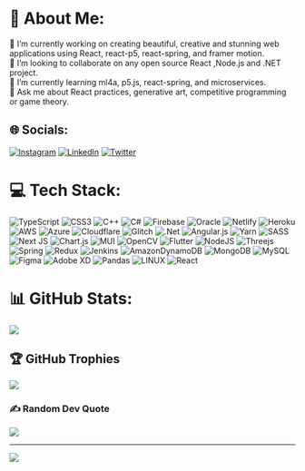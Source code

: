# 💫 About Me:
🔭 I’m currently working on creating beautiful, creative and stunning web applications using React, react-p5, react-spring, and framer motion.<br>👯 I’m looking to collaborate on any open source React ,Node.js and .NET project.<br>🌱 I’m currently learning ml4a, p5.js, react-spring, and microservices.<br>💬 Ask me about React practices, generative art, competitive programming or game theory. 


## 🌐 Socials:
[![Instagram](https://img.shields.io/badge/Instagram-%23E4405F.svg?logo=Instagram&logoColor=white)](https://instagram.com/deep_chauhannn) [![LinkedIn](https://img.shields.io/badge/LinkedIn-%230077B5.svg?logo=linkedin&logoColor=white)](https://linkedin.com/in/https://www.linkedin.com/in/deep-chauhan-13a9481a0/) [![Twitter](https://img.shields.io/badge/Twitter-%231DA1F2.svg?logo=Twitter&logoColor=white)](https://twitter.com/deepchauhannn) 

# 💻 Tech Stack:
![TypeScript](https://img.shields.io/badge/typescript-%23007ACC.svg?style=flat-square&logo=typescript&logoColor=white) ![CSS3](https://img.shields.io/badge/css3-%231572B6.svg?style=flat-square&logo=css3&logoColor=white) ![C++](https://img.shields.io/badge/c++-%2300599C.svg?style=flat-square&logo=c%2B%2B&logoColor=white) ![C#](https://img.shields.io/badge/c%23-%23239120.svg?style=flat-square&logo=c-sharp&logoColor=white) ![Firebase](https://img.shields.io/badge/firebase-%23039BE5.svg?style=flat-square&logo=firebase) ![Oracle](https://img.shields.io/badge/Oracle-F80000?style=flat-square&logo=oracle&logoColor=white) ![Netlify](https://img.shields.io/badge/netlify-%23000000.svg?style=flat-square&logo=netlify&logoColor=#00C7B7) ![Heroku](https://img.shields.io/badge/heroku-%23430098.svg?style=flat-square&logo=heroku&logoColor=white) ![AWS](https://img.shields.io/badge/AWS-%23FF9900.svg?style=flat-square&logo=amazon-aws&logoColor=white) ![Azure](https://img.shields.io/badge/azure-%230072C6.svg?style=flat-square&logo=azure-devops&logoColor=white) ![Cloudflare](https://img.shields.io/badge/Cloudflare-F38020?style=flat-square&logo=Cloudflare&logoColor=white) ![Glitch](https://img.shields.io/badge/glitch-%233333FF.svg?style=flat-square&logo=glitch&logoColor=white) ![.Net](https://img.shields.io/badge/.NET-5C2D91?style=flat-square&logo=.net&logoColor=white) ![Angular.js](https://img.shields.io/badge/angular.js-%23E23237.svg?style=flat-square&logo=angularjs&logoColor=white) ![Yarn](https://img.shields.io/badge/yarn-%232C8EBB.svg?style=flat-square&logo=yarn&logoColor=white) ![SASS](https://img.shields.io/badge/SASS-hotpink.svg?style=flat-square&logo=SASS&logoColor=white) ![Next JS](https://img.shields.io/badge/Next-black?style=flat-square&logo=next.js&logoColor=white) ![Chart.js](https://img.shields.io/badge/chart.js-F5788D.svg?style=flat-square&logo=chart.js&logoColor=white) ![MUI](https://img.shields.io/badge/MUI-%230081CB.svg?style=flat-square&logo=material-ui&logoColor=white) ![OpenCV](https://img.shields.io/badge/opencv-%23white.svg?style=flat-square&logo=opencv&logoColor=white) ![Flutter](https://img.shields.io/badge/Flutter-%2302569B.svg?style=flat-square&logo=Flutter&logoColor=white) ![NodeJS](https://img.shields.io/badge/node.js-6DA55F?style=flat-square&logo=node.js&logoColor=white) ![Threejs](https://img.shields.io/badge/threejs-black?style=flat-square&logo=three.js&logoColor=white) ![Spring](https://img.shields.io/badge/spring-%236DB33F.svg?style=flat-square&logo=spring&logoColor=white) ![Redux](https://img.shields.io/badge/redux-%23593d88.svg?style=flat-square&logo=redux&logoColor=white) ![Jenkins](https://img.shields.io/badge/jenkins-%232C5263.svg?style=flat-square&logo=jenkins&logoColor=white) ![AmazonDynamoDB](https://img.shields.io/badge/Amazon%20DynamoDB-4053D6?style=flat-square&logo=Amazon%20DynamoDB&logoColor=white) ![MongoDB](https://img.shields.io/badge/MongoDB-%234ea94b.svg?style=flat-square&logo=mongodb&logoColor=white) ![MySQL](https://img.shields.io/badge/mysql-%2300f.svg?style=flat-square&logo=mysql&logoColor=white) 	![Figma](https://img.shields.io/badge/figma-%23F24E1E.svg?style=flat-square&logo=figma&logoColor=white) ![Adobe XD](https://img.shields.io/badge/Adobe%20XD-470137?style=flat-square&logo=Adobe%20XD&logoColor=#FF61F6) ![Pandas](https://img.shields.io/badge/pandas-%23150458.svg?style=flat-square&logo=pandas&logoColor=white) ![LINUX](https://img.shields.io/badge/Linux-FCC624?style=flat-square&logo=linux&logoColor=black) ![React](https://img.shields.io/badge/react-%2320232a.svg?style=flat-square&logo=react&logoColor=%2361DAFB)
# 📊 GitHub Stats:
![](https://github-readme-streak-stats.herokuapp.com/?user=DEEPCHAUHAN2002&theme=dark&hide_border=false)<br/>

## 🏆 GitHub Trophies
![](https://github-profile-trophy.vercel.app/?username=DEEPCHAUHAN2002&theme=radical&no-frame=true&no-bg=true&margin-w=4)

### ✍️ Random Dev Quote
![](https://quotes-github-readme.vercel.app/api?type=horizontal&theme=radical)

---
[![](https://visitcount.itsvg.in/api?id=DEEPCHAUHAN2002&icon=0&color=0)](https://visitcount.itsvg.in)

<!-- Proudly created with GPRM ( https://gprm.itsvg.in ) -->
